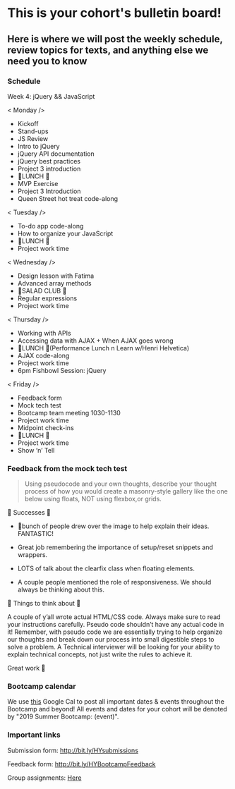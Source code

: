 # This is your cohort's bulletin board! 
## Here is where we will post the weekly schedule, review topics for texts, and anything else we need you to know

### Schedule
Week 4: jQuery && JavaScript

< Monday />
- Kickoff
- Stand-ups
- JS Review
- Intro to jQuery
- jQuery API documentation
- jQuery best practices
- Project 3 introduction
- 🍴LUNCH 🍴
- MVP Exercise
- Project 3 Introduction
- Queen Street hot treat code-along


< Tuesday /> 
- To-do app code-along
- How to organize your JavaScript
- 🍴LUNCH 🍴
- Project work time


< Wednesday /> 
- Design lesson with Fatima
- Advanced array methods
- 🥗SALAD CLUB 🥗
- Regular expressions
- Project work time


< Thursday /> 
- Working with APIs
- Accessing data with AJAX + When AJAX goes wrong
- 🍴LUNCH 🍴(Performance Lunch n Learn w/Henri Helvetica)
- AJAX code-along
- Project work time
- 6pm Fishbowl Session: jQuery


< Friday />
- Feedback form
- Mock tech test
- Bootcamp team meeting 1030-1130
- Project work time
- Midpoint check-ins
- 🍴LUNCH 🍴
- Project work time
- Show ‘n’ Tell

### Feedback from the mock tech test
> Using pseudocode and your own thoughts, describe your thought process of how you would create a masonry-style gallery like the one below using floats, NOT using flexbox,or grids.

🎉 Successes 🎉 
- 🎨bunch of people drew over the image to help explain their ideas. FANTASTIC!

- Great job remembering the importance of setup/reset snippets and wrappers.

- LOTS of talk about the clearfix class when floating elements.

- A couple people mentioned the role of responsiveness. We should always be thinking about this.

🔨 Things to think about 🔨

A couple of y’all wrote actual HTML/CSS code. Always make sure to read your instructions carefully. Pseudo code shouldn’t have any actual code in it! Remember, with pseudo code we are essentially trying to help organize our thoughts and break down our process into small digestible steps to solve a problem. A Technical interviewer will be looking for your ability to explain technical concepts, not just write the rules to achieve it.

Great work 🤙


### Bootcamp calendar
We use [this](https://calendar.google.com/calendar/embed?src=hackeryou.com_ckj6930nr6kraakaisos09cccs%40group.calendar.google.com&ctz=America%2FToronto) Google Cal to post all important dates & events throughout the Bootcamp and beyond! All events and dates for your cohort will be denoted by "2019 Summer Bootcamp: (event)".

### Important links
Submission form: http://bit.ly/HYsubmissions

Feedback form: http://bit.ly/HYBootcampFeedback

Group assignments: [Here](https://docs.google.com/spreadsheets/d/126VVJAOeyEXjZrk_RDj7GUg0qqoAB5oNwJbYGhclymo/edit#gid=624584399)

